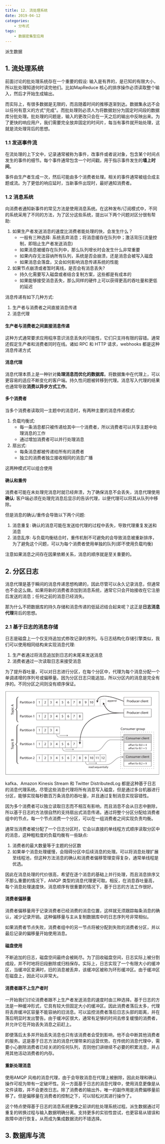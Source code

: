 ```yaml
---
title: 12. 流处理系统
date: 2019-04-12
categories:
    - 分布式
tags:
    - 数据密集型应用
---
```


派生数据

<!-- more -->

## 1. 流处理系统
前面讨论的批处理系统存在一个重要的假设: 输入是有界的，是已知的有限大小，所以批处理知道何时读完他们。比如MapReduce 核心的排序操作必须读取整个输入，然后才开始生成输出。

而实际上，有很多数据是无限的，而且随着时间的推移逐渐到达。数据集永远不会以任何有意义的方式"完成"。而批处理则必须人为将数据划分为固定时间段的数据库分批处理。批处理的问题是，输入的更改只会在一天之后的输出中反映出来。为了更快的响应用户，我们需要完全放弃固定的时间片，每当有事件就开始处理，这就是流处理背后的思想。

### 1.1 发送事件流
在流处理的上下文中，记录通常被称为事件，改事件或者说对象，包含某个时间点发生的事件的细节。每个事件通常包含一个时间戳，用于指示事件发生的**墙上时间**。

事件由生产者生成一次，然后可能由多个消费者处理。相关的事件通常被组合成主题或流。为了更低的响应延时，当新事件出现时，最好通知消费者。

### 1.2 消息系统
向消费者通知新事件的常见方法是使用消息系统。在这种发布/订阅模式中，不同的系统采用了不同的方法，为了区分这些系统，提出以下两个问题对区分很有帮助:
1. 如果生产者发送消息的速度比消费者能处理的快，会发生什么？
    - 一般有三种选择: 系统丢弃消息；将消息缓存在队列中；激活背压(流量控制，即阻止生产者发送消息)
    - 如果消息被缓存在队列中，那么队列增长时会发生什么非常重要
    - 如果内存无法容纳所有队列，系统是否会崩溃，还是消息会被写入磁盘
    - 如果消息会落盘，又会如何影响消息传递系统的性能
2. 如果节点崩溃或者暂时离线，是否会有消息丢失?
    - 持久化需要写入磁盘或者结合复制方案，这些都是有成本的
    - 如果能够接受消息丢失，那么同样的硬件上可以获得更高的吞吐量和更低的延迟

消息传递有如下几种方式:
1. 生产者与消费者之间直接消息传递
2. 消息代理

#### 生产者与消费者之间直接消息传递
这种方式通常要求应用程序意识消息丢失的可能性，它们只支持有限的容错。通常还假定生产者和消费者同时在线。诸如 RPC 和 HTTP 请求，webhooks 都是这种消息传递方式

#### 消息代理
消息代理本质上是一种针对**处理消息而优化的数据库**。将数据集中在代理上，可以更容易的适应不断变化的客户端。持久性问题被转移到代理。消息写入代理的结果也通常导致**消费以异步方式工作**。

#### 多个消费者
当多个消费者读取同一主题中的消息时，有两种主要的消息传递模式:
1. 负载均衡式: 
    - 每一条消息都只被传递给其中一个消费者，所以消费者可以共享主题中处理消息的工作
    - 通过增加消费者可以并行处理消息
2. 扇出式:
    - 每条消息都被传递给所有的消费者
    - 独立的消费者独立接收相同的消息广播

这两种模式可以组合使用

#### 确认和重传
消费者可能在未处理完消息时就已经奔溃，为了确保消息不会丢失，消息代理使用**确认**: 客户端必须在处理完消息后显示的告诉代理，以便代理可以将其从队列中移除。

但是消息的确认/重传会导致以下两个问题:
1. 消息重复: 确认的消息可能在发送给代理的过程中丢失，导致代理重复发送和消息
2. 消息乱序: 与负载均衡结合时，重传机制不可避免的会导致消息被重新排序，为了避免这个问题，可以为每个消费者使用单独的队列(即不使用负载均衡)

注意如果消息之间存在因果依赖关系，消息的顺序就是至关重要的。

## 2. 分区日志
消息代理是基于瞬间的消息传递思想构建的，因此尽管可以永久记录消息，但通常也不会这么做。如果将新的消费者添加到消息系统，通常它只会开始接收在它注册后发送的消息；任何之前的消息已经消失。

那为什么不把数据库的持久存储和消息传递的低延迟结合起来呢？这正是**日志消息代理**背后的思想。

### 2.1 基于日志的消息存储
日志是磁盘上一个仅支持追加式修改记录的序列。与日志结构化存储引擎类似，我们可以使用相同结构来实现消息代理:
1. 生产者通过将消息追加到日志的末尾来发送消息
2. 消费者通过一次读取日志来接受消息

为了提升吞吐量，可以对日志进行分区，在每个分区中，代理为每个消息分配一个单调递增的序列号或偏移量。因为分区日志只能追加，所以分区内的消息是完全有序的。不同分区之间则没有顺序保证。

![基于日志的消息生产和消费](/images/db/message_log.png)


kafka、Amazon Kinesis Stream 和 Twitter DistributedLog 都是这种基于日志的消息代理系统。尽管这些消息代理将所有消息写入磁盘，但是通过多台机器进行分区，能够实现每秒数百万条消息的吞吐量，并且通过复制消息实现容错性。

因为多个消费者可以独立读取日志而不相互有影响，而且消息不会从日志中删除，所以基于日志的方法很自然的支持扇出式消息传递。通过将整个分区分配给消费者组中的节点，每一个节点消费一个分区，可以在一组消费者之间实现负责均衡。

通常当消费者被分配了一个日志分区时，它会以直接的单线程方式顺序读取分区中的消息，这种粗粒度的负载均衡有一些缺点:
1. 消费者的最大数量等于主题的分区数
2. 如果单个消息处理缓慢，会阻碍分区中后续消息的处理。可以将消息处理扩展至线程池，但这种方法消息的确认和消费者偏移管理变得复杂，通常单线程是优选。

因此在消息处理的代价很高，希望在逐个消息的基础上并行处理，而且消息排序又不那么重要的情况下，AMQP 类型的消息代理更可取。相反，在消息吞吐量高，每个消息处理速度快，消息顺序有很重要的情况下，基于日志的方法工作很好。

#### 消费者偏移量
消费者偏移量用于记录消费者已经消费的消息位置，这样就无须跟踪每条消息的确认，减少记录开销。这种偏移量与主从复制数据库中的日志序列号非常相似。

如果消费者节点失败，消费者组中的另一节点将被分配到失败的消费者分区，并以最后记录的偏移量开始使用消息。

#### 磁盘使用
不断追加的日志，磁盘空间最终会被耗尽。为了回收磁盘空间，日志实际上被分割成段，并不时地将旧段删除或归档保存。实际上，日志实现了一个有限大小的缓冲区，当缓冲区变满时，旧的消息被丢弃，该缓冲区被称为环形缓冲区。由于缓冲区在磁盘上，因此可以非常大。

#### 消费者跟不上生产者时
一开始我们讨论消费者跟不上生产者发送消息的速度时由三种选择。基于日志的方法是一种缓冲形式，它具有较大但固定大小的缓冲区。因此消费者落后太多，代理将丢弃缓冲区容量不能容纳的旧消息。可以监控消费者落后日志头部的距离，并在落后明显时发出警告。由于缓冲区很大，通常有足够的时间去修复缓慢的消费者，并允许它在开始丢失消息之前赶上。

即便落后太多并开始丢失消息也只有该消费者会受到影响，他不会中断其他消费者的服务。这是基于日志方法的消息代理带来的运营优势。在传统的消息代理中，需要小心删除消费者已经关闭的任何队列，否则他们讲继续不必要的积累消息，并占用其他活动消费者的内存。

#### 重新处理消息
使用AMQP 风格的消息代理，由于会导致消息在代理上被删除，因此处理和确认操作可视为带有一定破坏性。另一方面基于日志的消息代理中，使用消息更像是从文件读取，并不会更改日志。除了消费者的输出外，唯一的副作用是消费偏移量前移了。但是偏移量在消费者的控制之下，可以轻松对其进行操作了。

这个特点使得基于日志的消息系统更像之前讲的批处理系统过程。派生数据通过可重复的转换过程与输入数据明确分离。支持更多的实验性尝试，也更容易从错误和故障中进行恢复。从而成为集成数据流的不错选择。

## 3. 数据库与流